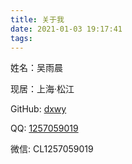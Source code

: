 ```yaml
---
title: 关于我   
date: 2021-01-03 19:17:41
tags:
---
```

姓名：吴雨晨

现居：上海·松江

GitHub: [dxwy](https://github.com/dxwy)

QQ: [1257059019](http://wpa.qq.com/msgrd?v=3&uin=1257059019&site=qq&menu=yes)

微信: CL1257059019


